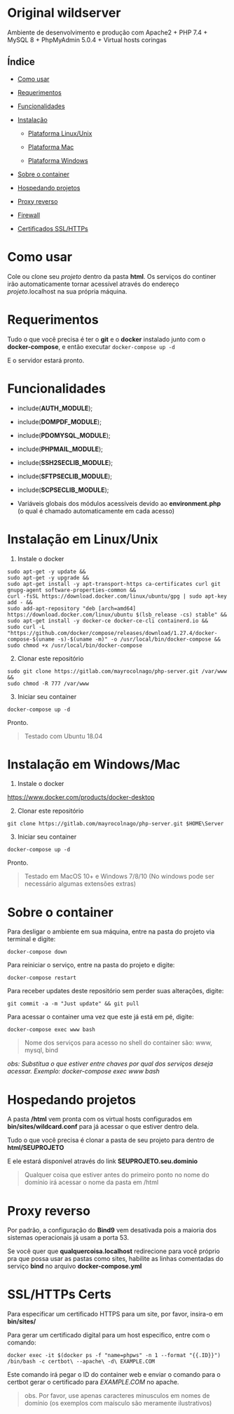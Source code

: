 # Original wildserver

Ambiente de desenvolvimento e produção com Apache2 + PHP 7.4 + MySQL 8 + PhpMyAdmin 5.0.4 + Virtual hosts coringas

Índice
-

  - [Como usar](#como-usar)

  - [Requerimentos](#requerimentos)

  - [Funcionalidades](#funcionalidades)

  - [Instalação](#instalacao)

    - [Plataforma Linux/Unix](#plataforma-linuxunix)

    - [Plataforma Mac](#plataforma-windowsmac)

    - [Plataforma Windows](#plataforma-windowsmac)

  - [Sobre o container](#sobre-o-container)

  - [Hospedando projetos](#hospedando-projetos)

  - [Proxy reverso](#proxy-reverso)

  - [Firewall](#firewall)

  - [Certificados SSL/HTTPs](#certificados-sslhttps)


# Como usar

Cole ou clone seu *projeto* dentro da pasta **html**. Os serviços do continer irão automaticamente tornar acessível através do endereço *projeto*.localhost na sua própria máquina.


# Requerimentos

Tudo o que você precisa é ter o **git** e o **docker** instalado junto com o **docker-compose**, e então executar `docker-compose up -d`

E o servidor estará pronto.


# Funcionalidades

  - include(**AUTH_MODULE**);

  - include(**DOMPDF_MODULE**);

  - include(**PDOMYSQL_MODULE**);

  - include(**PHPMAIL_MODULE**);

  - include(**SSH2SECLIB_MODULE**);

  - include(**SFTPSECLIB_MODULE**);

  - include(**SCPSECLIB_MODULE**);

  - Variáveis globais dos módulos acessíveis devido ao **environment.php** (o qual é chamado automaticamente em cada acesso)


# Instalação em Linux/Unix

1. Instale o docker

```
sudo apt-get -y update &&
sudo apt-get -y upgrade &&
sudo apt-get install -y apt-transport-https ca-certificates curl git gnupg-agent software-properties-common && 
curl -fsSL https://download.docker.com/linux/ubuntu/gpg | sudo apt-key add - &&
sudo add-apt-repository "deb [arch=amd64] https://download.docker.com/linux/ubuntu $(lsb_release -cs) stable" &&
sudo apt-get install -y docker-ce docker-ce-cli containerd.io &&
sudo curl -L "https://github.com/docker/compose/releases/download/1.27.4/docker-compose-$(uname -s)-$(uname -m)" -o /usr/local/bin/docker-compose && sudo chmod +x /usr/local/bin/docker-compose
```

2. Clonar este repositório

```
sudo git clone https://gitlab.com/mayrocolnago/php-server.git /var/www && 
sudo chmod -R 777 /var/www
```

3. Iniciar seu container

```
docker-compose up -d
```

Pronto.

> Testado com Ubuntu 18.04


# Instalação em Windows/Mac

1. Instale o docker

https://www.docker.com/products/docker-desktop


2. Clonar este repositório

```
git clone https://gitlab.com/mayrocolnago/php-server.git $HOME\Server
```

3. Iniciar seu container

```
docker-compose up -d
```

Pronto.

> Testado em MacOS 10+ e Windows 7/8/10 (No windows pode ser necessário algumas extensões extras)


# Sobre o container

Para desligar o ambiente em sua máquina, entre na pasta do projeto via terminal e digite:

```
docker-compose down
```


Para reiniciar o serviço, entre na pasta do projeto e digite:

```
docker-compose restart
```


Para receber updates deste repositório sem perder suas alterações, digite:

```
git commit -a -m "Just update" && git pull
```


Para acessar o container uma vez que este já está em pé, digite:

```
docker-compose exec www bash
```

> Nome dos serviços para acesso no shell do container são: www, mysql, bind

*obs: Substitua o que estiver entre chaves por qual dos serviços deseja acessar. Exemplo: docker-compose exec www bash*


# Hospedando projetos

A pasta **/html** vem pronta com os virtual hosts configurados em **bin/sites/wildcard.conf** para já acessar o que estiver dentro dela.

Tudo o que você precisa é clonar a pasta de seu projeto para dentro de **html/SEUPROJETO**

E ele estará disponível através do link **SEUPROJETO.seu.dominio**

> Qualquer coisa que estiver antes do primeiro ponto no nome do domínio irá acessar o nome da pasta em /html


# Proxy reverso

Por padrão, a configuração do **Bind9** vem desativada pois a maioria dos sistemas operacionais já usam a porta 53.

Se você quer que **qualquercoisa.localhost** redirecione para você próprio pra que possa usar as pastas como sites, habilite as linhas comentadas do serviço **bind** no arquivo **docker-compose.yml**


# SSL/HTTPs Certs

Para especificar um certificado HTTPS para um site, por favor, insira-o em **bin/sites/**

Para gerar um certificado digital para um host especifico, entre com o comando:

```
docker exec -it $(docker ps -f "name=phpws" -n 1 --format "{{.ID}}") /bin/bash -c certbot\ --apache\ -d\ EXAMPLE.COM
```

Este comando irá pegar o ID do container web e enviar o comando para o certbot gerar o certificado para *EXAMPLE.COM* no apache.

> obs. Por favor, use apenas caracteres minusculos em nomes de domínio (os exemplos com maísculo são meramente ilustrativos)
